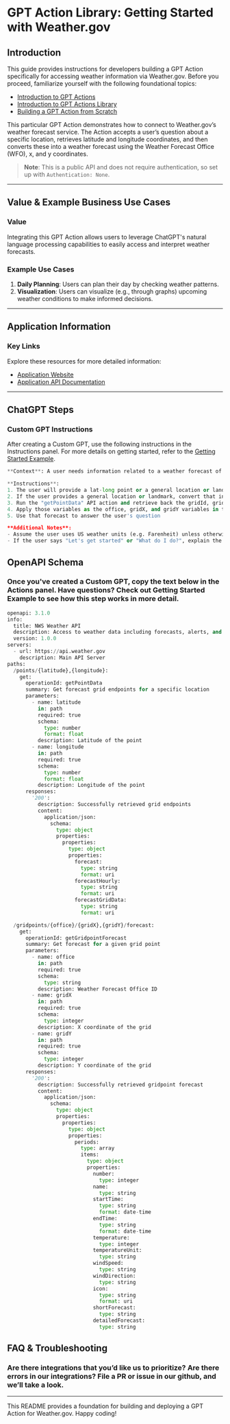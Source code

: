 # GPT Action Library: Getting Started with Weather.gov

## Introduction

This guide provides instructions for developers building a GPT Action specifically for accessing weather information via Weather.gov. Before you proceed, familiarize yourself with the following foundational topics:

- [Introduction to GPT Actions](#)
- [Introduction to GPT Actions Library](#)
- [Building a GPT Action from Scratch](#)

This particular GPT Action demonstrates how to connect to Weather.gov’s weather forecast service. The Action accepts a user’s question about a specific location, retrieves latitude and longitude coordinates, and then converts these into a weather forecast using the Weather Forecast Office (WFO), x, and y coordinates.

> **Note**: This is a public API and does not require authentication, so set up with `Authentication: None`.

---

## Value & Example Business Use Cases

### Value
Integrating this GPT Action allows users to leverage ChatGPT's natural language processing capabilities to easily access and interpret weather forecasts.

### Example Use Cases
1. **Daily Planning**: Users can plan their day by checking weather patterns.
2. **Visualization**: Users can visualize (e.g., through graphs) upcoming weather conditions to make informed decisions.

---

## Application Information

### Key Links

Explore these resources for more detailed information:

- [Application Website](https://www.weather.gov/)
- [Application API Documentation](https://www.weather.gov/documentation/services-web-api)

---

## ChatGPT Steps

### Custom GPT Instructions

After creating a Custom GPT, use the following instructions in the Instructions panel. For more details on getting started, refer to the [Getting Started Example](#).

```python 
**Context**: A user needs information related to a weather forecast of a specific location.

**Instructions**:
1. The user will provide a lat-long point or a general location or landmark (e.g. New York City, the White House). If the user does not provide one, ask for the relevant location
2. If the user provides a general location or landmark, convert that into a lat-long coordinate. If required, browse the web to look up the lat-long point. 
3. Run the "getPointData" API action and retrieve back the gridId, gridX, and gridY parameters.
4. Apply those variables as the office, gridX, and gridY variables in the "getGridpointForecast" API action to retrieve back a forecast
5. Use that forecast to answer the user's question 

**Additional Notes**: 
- Assume the user uses US weather units (e.g. Farenheit) unless otherwise specified
- If the user says "Let's get started" or "What do I do?", explain the purpose of this Custom GPT

```


## OpenAPI Schema

### Once you've created a Custom GPT, copy the text below in the Actions panel. Have questions? Check out Getting Started Example to see how this step works in more detail.

```python
openapi: 3.1.0
info:
  title: NWS Weather API
  description: Access to weather data including forecasts, alerts, and observations.
  version: 1.0.0
servers:
  - url: https://api.weather.gov
    description: Main API Server
paths:
  /points/{latitude},{longitude}:
    get:
      operationId: getPointData
      summary: Get forecast grid endpoints for a specific location
      parameters:
        - name: latitude
          in: path
          required: true
          schema:
            type: number
            format: float
          description: Latitude of the point
        - name: longitude
          in: path
          required: true
          schema:
            type: number
            format: float
          description: Longitude of the point
      responses:
        '200':
          description: Successfully retrieved grid endpoints
          content:
            application/json:
              schema:
                type: object
                properties:
                  properties:
                    type: object
                    properties:
                      forecast:
                        type: string
                        format: uri
                      forecastHourly:
                        type: string
                        format: uri
                      forecastGridData:
                        type: string
                        format: uri

  /gridpoints/{office}/{gridX},{gridY}/forecast:
    get:
      operationId: getGridpointForecast
      summary: Get forecast for a given grid point
      parameters:
        - name: office
          in: path
          required: true
          schema:
            type: string
          description: Weather Forecast Office ID
        - name: gridX
          in: path
          required: true
          schema:
            type: integer
          description: X coordinate of the grid
        - name: gridY
          in: path
          required: true
          schema:
            type: integer
          description: Y coordinate of the grid
      responses:
        '200':
          description: Successfully retrieved gridpoint forecast
          content:
            application/json:
              schema:
                type: object
                properties:
                  properties:
                    type: object
                    properties:
                      periods:
                        type: array
                        items:
                          type: object
                          properties:
                            number:
                              type: integer
                            name:
                              type: string
                            startTime:
                              type: string
                              format: date-time
                            endTime:
                              type: string
                              format: date-time
                            temperature:
                              type: integer
                            temperatureUnit:
                              type: string
                            windSpeed:
                              type: string
                            windDirection:
                              type: string
                            icon:
                              type: string
                              format: uri
                            shortForecast:
                              type: string
                            detailedForecast:
                              type: string
```


## FAQ & Troubleshooting

### Are there integrations that you’d like us to prioritize? Are there errors in our integrations? File a PR or issue in our github, and we’ll take a look.


---

This README provides a foundation for building and deploying a GPT Action for Weather.gov. Happy coding!
